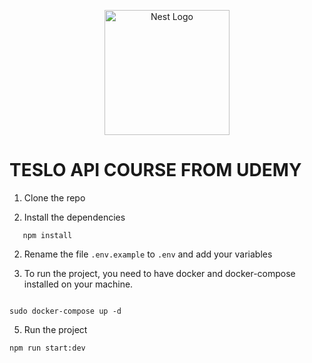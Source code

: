 <p align="center">
  <a href="http://nestjs.com/" target="blank"><img src="https://nestjs.com/img/logo-small.svg" width="200" alt="Nest Logo" /></a>
</p>

# TESLO API COURSE FROM UDEMY

1. Clone the repo

2. Install the dependencies

```
   npm install
```

2. Rename the file `.env.example` to `.env` and add your variables

3. To run the project, you need to have docker and docker-compose installed on your machine.

```

sudo docker-compose up -d
```

5. Run the project

```
npm run start:dev
```

